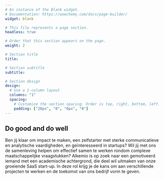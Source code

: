 ```yaml
---
# An instance of the Blank widget.
# Documentation: https://wowchemy.com/docs/page-builder/
widget: blank

# This file represents a page section.
headless: true

# Order that this section appears on the page.
weight: 2

# Section title
title: 

# Section subtitle
subtitle: 

# Section design
design:
  # Use a 1-column layout
  columns: "1"
  spacing:
    # Customize the section spacing. Order is top, right, bottom, left.
    padding: ["20px", "0", "0px", "0"]
---
```

<h2 class="text-center"> Do good and do well </h2>
Ben jij klaar om impact te maken, een zelfstarter met sterke communicatieve en analytische vaardigheden, en geïnteresseerd in startups? Wil jij met ons de samenleving helpen om effectief samen te werken rondom complexe maatschappelijke vraagstukken? Alkemio is op zoek naar een gemotiveerd iemand met een academische achtergrond, die deel wil uitmaken van onze groeiende SaaS start-up. In deze rol krijg je de kans om aan verschillende projecten te werken en de toekomst van ons bedrijf vorm te geven. 
